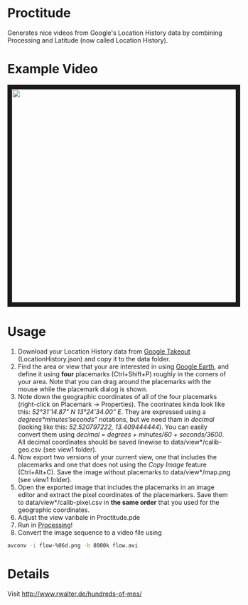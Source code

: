 Proctitude
==========

Generates nice videos from Google's Location History data by combining Processing and Latitude (now called Location History). 

Example Video
=============

<a href="http://www.youtube.com/watch?feature=player_embedded&v=6eFkrLaAFFo
" target="_blank"><img src="http://img.youtube.com/vi/6eFkrLaAFFo/0.jpg" width="640" height="480" border="10" /></a>

Usage
=====

1. Download your Location History data from [Google Takeout](https://www.google.com/settings/takeout‎/) (LocationHistory.json) and copy it to the data folder.
2. Find the area or view that your are interested in using [Google Earth](http://www.google.com/earth/), and define it using **four** placemarks (Ctrl+Shift+P) roughly in the corners of your area. Note that you can drag around the placemarks with the mouse while the placemark dialog is shown.
3. Note down the geographic coordinates of all of the four placemarks (right-click on Placemark -> Properties). The coorinates kinda look like this: *52°31'14.87" N  13°24'34.00" E*. They are expressed using a *degrees°minutes’seconds”* notations, but we need tham in *decimal* (looking like this: *52.520797222, 13.409444444*). You can easily convert them using *decimal = degrees + minutes/60 + seconds/3600*. All decimal coordinates should be saved linewise to data/view\*/calib-geo.csv (see view1 folder).
4. Now export two versions of your current view, one that includes the placemarks and one that does not using the *Copy Image* feature (Ctrl+Alt+C). Save the image without placemarks to data/view\*/map.png (see view1 folder).
5. Open the exported image that includes the placemarks in an image editor and extract the pixel coordinates of the placemarkers. Save them to data/view\*/calib-pixel.csv in **the same order** that you used for the geographic coordinates.
6. Adjust the view varibale in Proctitude.pde
7. Run in [Processing](http://processing.org/)!
8. Convert the image sequence to a video file using
```bash
avconv -i flow-%06d.png -b 8000k flow.avi
```

Details
=======
Visit http://www.rwalter.de/hundreds-of-mes/


